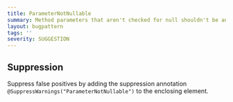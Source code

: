 ```yaml
---
title: ParameterNotNullable
summary: Method parameters that aren't checked for null shouldn't be annotated @Nullable
layout: bugpattern
tags: ''
severity: SUGGESTION
---
```


<!--
*** AUTO-GENERATED, DO NOT MODIFY ***
To make changes, edit the @BugPattern annotation or the explanation in docs/bugpattern.
-->



## Suppression
Suppress false positives by adding the suppression annotation `@SuppressWarnings("ParameterNotNullable")` to the enclosing element.
